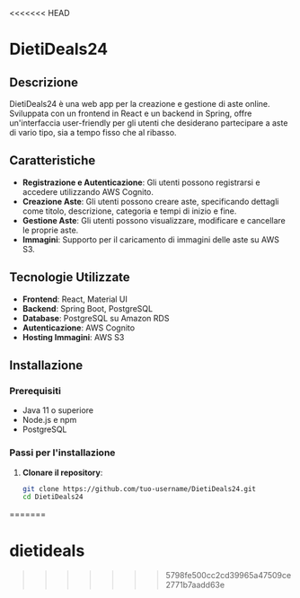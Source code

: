 <<<<<<< HEAD
# DietiDeals24

## Descrizione

DietiDeals24 è una web app per la creazione e gestione di aste online. Sviluppata con un frontend in React e un backend in Spring, offre un'interfaccia user-friendly per gli utenti che desiderano partecipare a aste di vario tipo, sia a tempo fisso che al ribasso.

## Caratteristiche

- **Registrazione e Autenticazione**: Gli utenti possono registrarsi e accedere utilizzando AWS Cognito.
- **Creazione Aste**: Gli utenti possono creare aste, specificando dettagli come titolo, descrizione, categoria e tempi di inizio e fine.
- **Gestione Aste**: Gli utenti possono visualizzare, modificare e cancellare le proprie aste.
- **Immagini**: Supporto per il caricamento di immagini delle aste su AWS S3.

## Tecnologie Utilizzate

- **Frontend**: React, Material UI
- **Backend**: Spring Boot, PostgreSQL
- **Database**: PostgreSQL su Amazon RDS
- **Autenticazione**: AWS Cognito
- **Hosting Immagini**: AWS S3

## Installazione

### Prerequisiti

- Java 11 o superiore
- Node.js e npm
- PostgreSQL

### Passi per l'installazione

1. **Clonare il repository**:
   ```bash
   git clone https://github.com/tuo-username/DietiDeals24.git
   cd DietiDeals24
=======
# dietideals
>>>>>>> 5798fe500cc2cd39965a47509ce2771b7aadd63e
